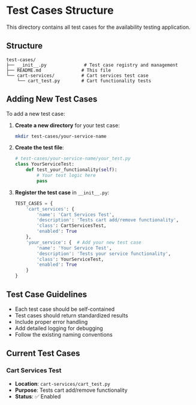 # Test Cases Structure

This directory contains all test cases for the availability testing application.

## Structure

```
test-cases/
├── __init__.py              # Test case registry and management
├── README.md               # This file
└── cart-services/          # Cart services test case
    └── cart_test.py        # Cart functionality tests
```

## Adding New Test Cases

To add a new test case:

1. **Create a new directory** for your test case:
   ```bash
   mkdir test-cases/your-service-name
   ```

2. **Create the test file**:
   ```python
   # test-cases/your-service-name/your_test.py
   class YourServiceTest:
       def test_your_functionality(self):
           # Your test logic here
           pass
   ```

3. **Register the test case** in `__init__.py`:
   ```python
   TEST_CASES = {
       'cart_services': {
           'name': 'Cart Services Test',
           'description': 'Tests cart add/remove functionality',
           'class': CartServicesTest,
           'enabled': True
       },
       'your_service': {  # Add your new test case
           'name': 'Your Service Test',
           'description': 'Tests your service functionality',
           'class': YourServiceTest,
           'enabled': True
       }
   }
   ```

## Test Case Guidelines

- Each test case should be self-contained
- Test cases should return standardized results
- Include proper error handling
- Add detailed logging for debugging
- Follow the existing naming conventions

## Current Test Cases

### Cart Services Test
- **Location**: `cart-services/cart_test.py`
- **Purpose**: Tests cart add/remove functionality
- **Status**: ✅ Enabled
